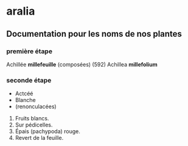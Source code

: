# aralia

## Documentation pour les noms de nos plantes

### première étape

Achillée **millefeuille** (composées) (592)
Achillea __millefolium__



### seconde étape

* Actcéé
* Blanche
* (renonculacées)

1. Fruits blancs.
2. Sur pédicelles.
3. Épais (pachypoda) rouge.
4. Revert de la feuille.
